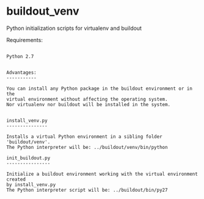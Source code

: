 buildout_venv
=============

Python initialization scripts for virtualenv and buildout

Requirements:
~~~~~~~~~~~~~

Python 2.7


Advantages:
-----------

You can install any Python package in the buildout environment or in the
virtual environment without affecting the operating system.
Nor virtualenv nor buildout will be installed in the system.


install_venv.py
---------------

Installs a virtual Python environment in a sibling folder 'buildout/venv'.
The Python interpreter will be: ../buildout/venv/bin/python

init_buildout.py
----------------

Initialize a buildout environment working with the virtual environment created
by install_venv.py
The Python interpreter script will be: ../buildout/bin/py27

